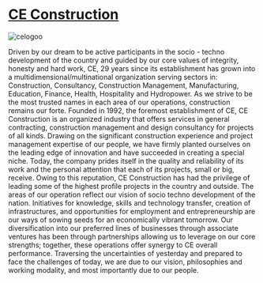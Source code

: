 # [CE Construction](https://ce-construction.com)
![celogoo](https://user-images.githubusercontent.com/79390635/174721833-b240efc9-a5e3-4a0a-bcfb-2b28b7a76695.png)

Driven by our dream to be active participants in the socio - techno development of the country and guided by our core values of integrity, honesty and hard work, CE, 29 years since its establishment has grown into a multidimensional/multinational organization serving sectors in: Construction, Consultancy, Construction Management, Manufacturing, Education, Finance, Health, Hospitality and Hydropower. As we strive to be the most trusted names in each area of our operations, construction remains our forte. Founded in 1992, the foremost establishment of CE, CE Construction is an organized industry that offers services in general contracting, construction management and design consultancy for projects of all kinds. Drawing on the significant construction experience and project management expertise of our people, we have firmly planted ourselves on the leading edge of innovation and have succeeded in creating a special niche. Today, the company prides itself in the quality and reliability of its work and the personal attention that each of its projects, small or big, receive. Owing to this reputation, CE Construction has had the privilege of leading some of the highest profile projects in the country and outside. The areas of our operation reflect our vision of socio techno development of the nation. Initiatives for knowledge, skills and technology transfer, creation of infrastructures, and opportunities for employment and entrepreneurship are our ways of sowing seeds for an economically vibrant tomorrow. Our diversification into our preferred lines of businesses through associate ventures has been through partnerships allowing us to leverage on our core strengths; together, these operations offer synergy to CE overall performance. Traversing the uncertainties of yesterday and prepared to face the challenges of today, we are due to our vision, philosophies and working modality, and most importantly due to our people.

